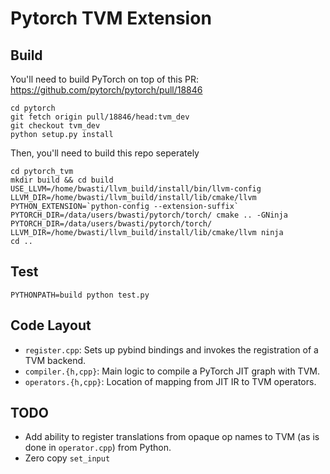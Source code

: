 # Pytorch TVM Extension

## Build

You'll need to build PyTorch on top of this PR: https://github.com/pytorch/pytorch/pull/18846
```
cd pytorch
git fetch origin pull/18846/head:tvm_dev
git checkout tvm_dev
python setup.py install
```

Then, you'll need to build this repo seperately
```
cd pytorch_tvm
mkdir build && cd build
USE_LLVM=/home/bwasti/llvm_build/install/bin/llvm-config LLVM_DIR=/home/bwasti/llvm_build/install/lib/cmake/llvm PYTHON_EXTENSION=`python-config --extension-suffix` PYTORCH_DIR=/data/users/bwasti/pytorch/torch/ cmake .. -GNinja
PYTORCH_DIR=/data/users/bwasti/pytorch/torch/ LLVM_DIR=/home/bwasti/llvm_build/install/lib/cmake/llvm ninja
cd ..
```

## Test

```
PYTHONPATH=build python test.py
```

## Code Layout

- `register.cpp`: Sets up pybind bindings and invokes the registration of a TVM backend.
- `compiler.{h,cpp}`: Main logic to compile a PyTorch JIT graph with TVM.
- `operators.{h,cpp}`: Location of mapping from JIT IR to TVM operators.


## TODO

- Add ability to register translations from opaque op names to TVM (as is done in `operator.cpp`) from Python.
- Zero copy `set_input`
